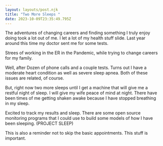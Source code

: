 ```yaml
---
layout: layouts/post.njk
title: "Two More Sleeps "
date: 2023-10-09T23:35:49.795Z
---
```

The adventures of changing careers and finding something I truly enjoy doing took a lot out of me. I let a lot of my health stuff slide. Last year around this time my doctor sent me for some tests. 

S﻿trees of working in the ER in the Pandemic, while trying to change careers for my family. 

Well, after Dozen of phone calls and a couple tests. Turns out I have a moderate heart condition as well as severe sleep apnea. Both of these issues are related, of course. 


B﻿ut, right now two more sleeps until I get a machine that will give me a restful night of sleep. I will give my wife peace of mind at night. There have been times of me getting shaken awake because I have stopped breathing in my sleep.

Excited to track my results and sleep. There are some open source monitoring programs that I could use to build some models of how I have been sleeping. (PROJECT SLEEP)


T﻿his is also a reminder not to skip the basic appointments. This stuff is important. 


